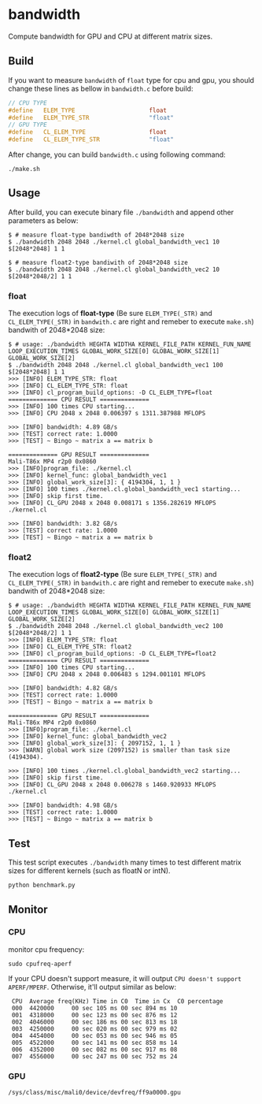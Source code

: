 # bandwidth

Compute bandwidth for GPU and CPU at different matrix sizes.

## Build

If you want to measure `bandwidth` of `float` type for cpu and gpu, you should change these lines as bellow in `bandwidth.c` before build:

```c
// CPU TYPE
#define   ELEM_TYPE                     float
#define   ELEM_TYPE_STR                 "float"
// GPU TYPE
#define   CL_ELEM_TYPE                  float
#define   CL_ELEM_TYPE_STR              "float"
```
After change, you can build `bandwidth.c` using following command:

```shell
./make.sh
```

## Usage

After build, you can execute binary file `./bandwidth` and append other parameters as below:



```shell
$ # measure float-type bandiwdth of 2048*2048 size
$ ./bandwidth 2048 2048 ./kernel.cl global_bandwidth_vec1 10 $[2048*2048] 1 1

$ # measure float2-type bandiwith of 2048*2048 size
$ ./bandwidth 2048 2048 ./kernel.cl global_bandwidth_vec2 10 $[2048*2048/2] 1 1
``` 

### float

The execution logs of **float-type** (Be sure `ELEM_TYPE(_STR)` and `CL_ELEM_TYPE(_STR)` in `bandwith.c` are right and remeber to execute `make.sh`) bandwith of 2048*2048 size:

```shell
$ # usage: ./bandwidth HEGHTA WIDTHA KERNEL_FILE_PATH KERNEL_FUN_NAME LOOP_EXECUTION_TIMES GLOBAL_WORK_SIZE[0] GLOBAL_WORK_SIZE[1] GLOBAL_WORK_SIZE[2]
$ ./bandwidth 2048 2048 ./kernel.cl global_bandwidth_vec1 100 $[2048*2048] 1 1
>>> [INFO] ELEM_TYPE_STR: float
>>> [INFO] CL_ELEM_TYPE_STR: float
>>> [INFO] cl_program_build_options: -D CL_ELEM_TYPE=float
============== CPU RESULT ==============
>>> [INFO] 100 times CPU starting...
>>> [INFO] CPU 2048 x 2048 0.006397 s 1311.387988 MFLOPS

>>> [INFO] bandwidth: 4.89 GB/s
>>> [TEST] correct rate: 1.0000
>>> [TEST] ~ Bingo ~ matrix a == matrix b

============== GPU RESULT ==============
Mali-T86x MP4 r2p0 0x0860
>>> [INFO]program_file: ./kernel.cl
>>> [INFO] kernel_func: global_bandwidth_vec1
>>> [INFO] global_work_size[3]: { 4194304, 1, 1 }
>>> [INFO] 100 times ./kernel.cl.global_bandwidth_vec1 starting...
>>> [INFO] skip first time.
>>> [INFO] CL_GPU 2048 x 2048 0.008171 s 1356.282619 MFLOPS ./kernel.cl

>>> [INFO] bandwidth: 3.82 GB/s
>>> [TEST] correct rate: 1.0000
>>> [TEST] ~ Bingo ~ matrix a == matrix b

```

### float2

The execution logs of **float2-type** (Be sure `ELEM_TYPE(_STR)` and `CL_ELEM_TYPE(_STR)` in `bandwith.c` are right and remeber to execute `make.sh`) bandwith of 2048*2048 size:

```shell
$ # usage: ./bandwidth HEGHTA WIDTHA KERNEL_FILE_PATH KERNEL_FUN_NAME LOOP_EXECUTION_TIMES GLOBAL_WORK_SIZE[0] GLOBAL_WORK_SIZE[1] GLOBAL_WORK_SIZE[2]
$ ./bandwidth 2048 2048 ./kernel.cl global_bandwidth_vec2 100 $[2048*2048/2] 1 1
>>> [INFO] ELEM_TYPE_STR: float
>>> [INFO] CL_ELEM_TYPE_STR: float2
>>> [INFO] cl_program_build_options: -D CL_ELEM_TYPE=float2
============== CPU RESULT ==============
>>> [INFO] 100 times CPU starting...
>>> [INFO] CPU 2048 x 2048 0.006483 s 1294.001101 MFLOPS

>>> [INFO] bandwidth: 4.82 GB/s
>>> [TEST] correct rate: 1.0000
>>> [TEST] ~ Bingo ~ matrix a == matrix b

============== GPU RESULT ==============
Mali-T86x MP4 r2p0 0x0860
>>> [INFO]program_file: ./kernel.cl
>>> [INFO] kernel_func: global_bandwidth_vec2
>>> [INFO] global_work_size[3]: { 2097152, 1, 1 }
>>> [WARN] global work size (2097152) is smaller than task size (4194304).

>>> [INFO] 100 times ./kernel.cl.global_bandwidth_vec2 starting...
>>> [INFO] skip first time.
>>> [INFO] CL_GPU 2048 x 2048 0.006278 s 1460.920933 MFLOPS ./kernel.cl

>>> [INFO] bandwidth: 4.98 GB/s
>>> [TEST] correct rate: 1.0000
>>> [TEST] ~ Bingo ~ matrix a == matrix b
```

## Test

This test script executes `./bandwidth` many times to test different matrix sizes for different kernels (such as floatN or intN).

```python
python benchmark.py
```

## Monitor


### CPU

monitor cpu frequency:
```shell
sudo cpufreq-aperf
```

If your CPU doesn't support measure, it will output `CPU doesn't support APERF/MPERF`. Otherwise, it'll output similar as below:

```shell
 CPU  Average freq(KHz) Time in C0  Time in Cx  C0 percentage
 000  4420000     00 sec 105 ms 00 sec 894 ms 10
 001  4318000     00 sec 123 ms 00 sec 876 ms 12
 002  4046000     00 sec 186 ms 00 sec 813 ms 18
 003  4250000     00 sec 020 ms 00 sec 979 ms 02
 004  4454000     00 sec 053 ms 00 sec 946 ms 05
 005  4522000     00 sec 141 ms 00 sec 858 ms 14
 006  4352000     00 sec 082 ms 00 sec 917 ms 08
 007  4556000     00 sec 247 ms 00 sec 752 ms 24
```

### GPU

```shell
/sys/class/misc/mali0/device/devfreq/ff9a0000.gpu
```
